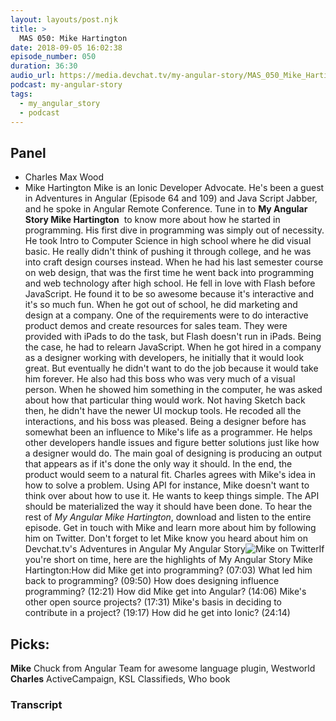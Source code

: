 ```yaml
---
layout: layouts/post.njk
title: >
  MAS 050: Mike Hartington
date: 2018-09-05 16:02:38
episode_number: 050
duration: 36:30
audio_url: https://media.devchat.tv/my-angular-story/MAS_050_Mike_Hartington.mp3
podcast: my-angular-story
tags:
  - my_angular_story
  - podcast
---
```


## Panel

- Charles Max Wood
- Mike Hartington
  Mike&nbsp;is an Ionic Developer Advocate. He's been a guest in Adventures in Angular (Episode 64 and 109) and Java Script Jabber, and he spoke in Angular Remote Conference. Tune&nbsp;in&nbsp;to **My Angular Story Mike Hartington** &nbsp;to know more about how he started in programming. His first dive in programming was simply out of necessity. He took Intro to Computer Science in high school where he did visual basic. He really didn't think of pushing it through college, and he was into craft design courses instead. When he had his last semester course on web design, that was the first time he went back into programming and web technology after high school. He fell in love with Flash&nbsp;before JavaScript. He found it to be so awesome because it's interactive and it's so much fun. When he got out of school, he did marketing and design at a company. One of the requirements were to do&nbsp;interactive product demos and create&nbsp;resources for sales team. They were provided with iPads to do the task, but Flash doesn't run&nbsp;in iPads. Being the case, he had to relearn JavaScript. When he got hired in a company as a designer working with developers, he initially that it would look great. But eventually he didn't want to do the job because it would take him forever. He also had this boss who was very much&nbsp;of a visual person. When he showed him something in the computer, he was asked about how that particular thing would work.&nbsp;Not having Sketch back then, he didn't have the&nbsp;newer UI mockup tools. He recoded all the interactions, and his boss was pleased. Being a designer before has somewhat been&nbsp;an influence to Mike's life as a programmer.&nbsp;He helps other developers handle issues and figure better solutions just like how a designer would do. The main goal of designing is producing an output that appears as if it's done the only way it should. In the end, the product would seem to a natural fit. Charles agrees with Mike's idea in how to solve a problem. Using API for instance, Mike doesn't want to think over about how to use it. He wants to keep things simple. The API should&nbsp;be materialized the way it should have been done. To hear the rest of&nbsp;_My Angular Mike Hartington_, download and listen&nbsp;to the entire episode. Get in touch&nbsp;with Mike&nbsp;and learn more about him by following him on Twitter. Don't forget to let Mike&nbsp;know you heard about him on Devchat.tv's Adventures in Angular My Angular Story![Mike on Twitter](https://twitter.com/mhartington)If you're short on time, here are the highlights of&nbsp;My Angular Story Mike Hartington:How did Mike get into programming? (07:03) What led him back to programming? (09:50) How does designing influence programming?&nbsp;(12:21) How did Mike get into Angular? (14:06) Mike's other open source projects? (17:31) Mike's basis in deciding to contribute in a project? (19:17) How did he get into Ionic? (24:14)

## Picks:

**Mike** Chuck from Angular Team for awesome language plugin, Westworld **Charles** ActiveCampaign, KSL Classifieds, Who book

### Transcript
